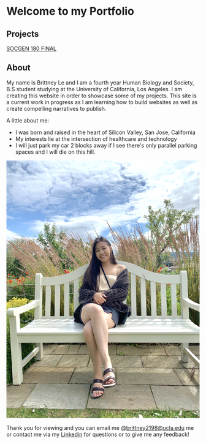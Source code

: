 # Welcome to my Portfolio 

## Projects 

[SOCGEN 180 FINAL](SOCGEN.md) 

## About 

My name is Brittney Le and I am a fourth year Human Biology and Society, B.S student studying at the University of California, Los Angeles. I am creating this website in order to showcase some of my projects. This site is a current work in progress as I am learning how to build websites as well as create compelling narratives to publish. 

A little about me:
- I was born and raised in the heart of Silicon Valley, San Jose, California 
- My interests lie at the intersection of healthcare and technology 
- I will just park my car 2 blocks away if I see there's only parallel parking spaces and I will die on this hill. 


![](git_pic.jpg)


Thank you for viewing and you can email me @brittney2198@ucla.edu me or contact me via my [Linkedin](https://www.linkedin.com/in/brittney-l-304852b4/) for questions or to give me any feedback! 
